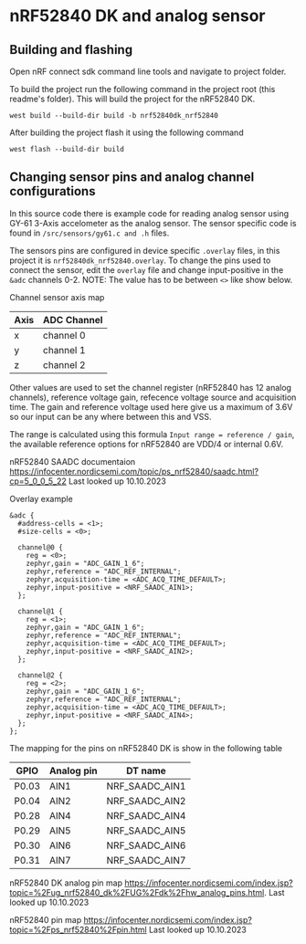 # nRF52840 DK and analog sensor

## Building and flashing

Open nRF connect sdk command line tools and navigate to project
folder.

To build the project run the following command in the project root
(this readme's folder). This will build the project for the
nRF52840 DK.

```
west build --build-dir build -b nrf52840dk_nrf52840
```

After building the project flash it using the following command

```
west flash --build-dir build
```

## Changing sensor pins and analog channel configurations

In this source code there is example code for reading analog
sensor using GY-61 3-Axis accelometer as the analog sensor.
The sensor specific code is found in `/src/sensors/gy61.c and .h`
files.

The sensors pins are configured in device specific `.overlay`
files, in this project it is `nrf52840dk_nrf52840.overlay`.
To change the pins used to connect the sensor, edit the
`overlay` file and change input-positive in the `&adc` channels
0-2. NOTE: The value has to be between `<>` like show below.

Channel sensor axis map

| Axis | ADC Channel |
| ---- | ----------- |
| x    | channel 0   |
| y    | channel 1   |
| z    | channel 2   |

Other values are used to set the channel register (nRF52840 has
12 analog channels), reference
voltage gain, refecence voltage source and acquisition time.
The gain and reference voltage used here give us a maximum of 3.6V
so our input can be any where between this and VSS.

The range is calculated using this formula
`Input range = reference / gain`, the available reference options
for nRF52840 are VDD/4 or internal 0.6V.

nRF52840 SAADC documentaion
https://infocenter.nordicsemi.com/topic/ps_nrf52840/saadc.html?cp=5_0_0_5_22
Last looked up 10.10.2023

Overlay example

```dts
&adc {
  #address-cells = <1>;
  #size-cells = <0>;

  channel@0 {
    reg = <0>;
    zephyr,gain = "ADC_GAIN_1_6";
    zephyr,reference = "ADC_REF_INTERNAL";
    zephyr,acquisition-time = <ADC_ACQ_TIME_DEFAULT>;
    zephyr,input-positive = <NRF_SAADC_AIN1>;
  };

  channel@1 {
    reg = <1>;
    zephyr,gain = "ADC_GAIN_1_6";
    zephyr,reference = "ADC_REF_INTERNAL";
    zephyr,acquisition-time = <ADC_ACQ_TIME_DEFAULT>;
    zephyr,input-positive = <NRF_SAADC_AIN2>;
  };

  channel@2 {
    reg = <2>;
    zephyr,gain = "ADC_GAIN_1_6";
    zephyr,reference = "ADC_REF_INTERNAL";
    zephyr,acquisition-time = <ADC_ACQ_TIME_DEFAULT>;
    zephyr,input-positive = <NRF_SAADC_AIN4>;
  };
};
```

The mapping for the pins on nRF52840 DK is show in the following
table

| GPIO  | Analog pin | DT name        |
| ----- | ---------- | -------------- |
| P0.03 | AIN1       | NRF_SAADC_AIN1 |
| P0.04 | AIN2       | NRF_SAADC_AIN2 |
| P0.28 | AIN4       | NRF_SAADC_AIN4 |
| P0.29 | AIN5       | NRF_SAADC_AIN5 |
| P0.30 | AIN6       | NRF_SAADC_AIN6 |
| P0.31 | AIN7       | NRF_SAADC_AIN7 |

nRF52840 DK analog pin map
https://infocenter.nordicsemi.com/index.jsp?topic=%2Fug_nrf52840_dk%2FUG%2Fdk%2Fhw_analog_pins.html.
Last looked up 10.10.2023

nRF52840 pin map
https://infocenter.nordicsemi.com/index.jsp?topic=%2Fps_nrf52840%2Fpin.html
Last looked up 10.10.2023
